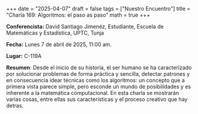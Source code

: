 +++
date  = "2025-04-07"
draft = false
tags  = ["Nuestro Encuentro"]
title = "Charla 169: Algoritmos: el paso as paso"
math  = true
+++

**Conferencista:** David Santiago Jimenéz, Estudiante, Escuela de Matemáticas y Estadística, UPTC, Tunja

**Fecha:** Lunes 7 de abril de 2025, 11:00 am.

**Lugar:** C-119A

**Resumen**: Desde el inicio de su historia, el ser humano se ha caracterizado por solucionar problemas de forma práctica y sencilla, detectar patrones y en consecuencia idear técnicas como los algoritmos: un concepto que a primera vista parece simple, pero esconde un mundo de posibilidades y es inherente a la matemática computacional. En esta charla se mostrarán varias cosas, entre ellas sus características y el proceso creativo que hay detras.

